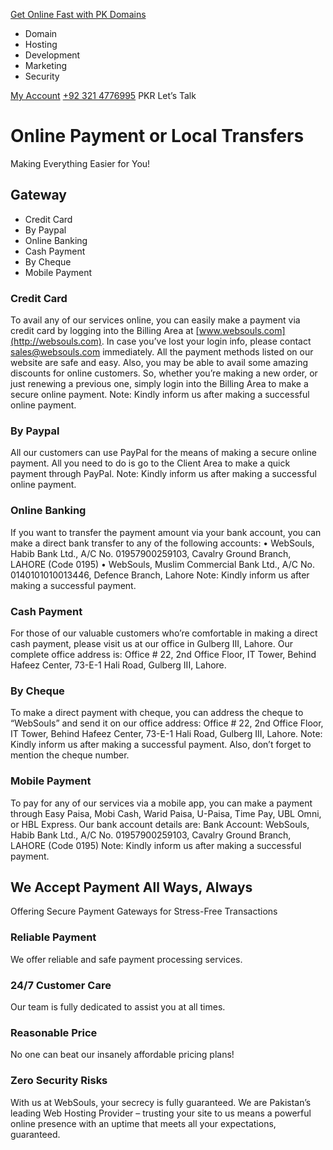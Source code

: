 [Get Online Fast with PK Domains](https://websouls.com/buy-pk-domain)
[](https://websouls.com/)
  * Domain
  * Hosting
  * Development
  * Marketing
  * Security


[My Account](https://billing.websouls.com/index.php?rp=/login)
[ +92 321 4776995](tel:%20+92%20321%204776995)
PKR
Let’s Talk
# Online Payment or Local Transfers
Making Everything Easier for You!
## Gateway
  * Credit Card
  * By Paypal
  * Online Banking
  * Cash Payment
  * By Cheque
  * Mobile Payment


### Credit Card
To avail any of our services online, you can easily make a payment via credit card by logging into the Billing Area at [www.websouls.com](http://websouls.com). In case you’ve lost your login info, please contact sales@websouls.com immediately.
All the payment methods listed on our website are safe and easy. Also, you may be able to avail some amazing discounts for online customers.
So, whether you’re making a new order, or just renewing a previous one, simply login into the Billing Area to make a secure online payment.
Note: Kindly inform us after making a successful online payment.
### By Paypal
All our customers can use PayPal for the means of making a secure online payment. All you need to do is go to the Client Area to make a quick payment through PayPal.
Note: Kindly inform us after making a successful online payment.
### Online Banking
If you want to transfer the payment amount via your bank account, you can make a direct bank transfer to any of the following accounts:
• WebSouls, Habib Bank Ltd., A/C No. 01957900259103, Cavalry Ground Branch, LAHORE (Code 0195)
• WebSouls, Muslim Commercial Bank Ltd., A/C No. 0140101010013446, Defence Branch, Lahore
Note: Kindly inform us after making a successful payment.
### Cash Payment
For those of our valuable customers who’re comfortable in making a direct cash payment, please visit us at our office in Gulberg III, Lahore. Our complete office address is:
Office # 22, 2nd Office Floor, IT Tower, Behind Hafeez Center, 73-E-1 Hali Road, Gulberg III, Lahore.
### By Cheque
To make a direct payment with cheque, you can address the cheque to “WebSouls” and send it on our office address:
Office # 22, 2nd Office Floor, IT Tower, Behind Hafeez Center, 73-E-1 Hali Road, Gulberg III, Lahore.
Note: Kindly inform us after making a successful payment. Also, don’t forget to mention the cheque number.
### Mobile Payment
To pay for any of our services via a mobile app, you can make a payment through Easy Paisa, Mobi Cash, Warid Paisa, U-Paisa, Time Pay, UBL Omni, or HBL Express. Our bank account details are:
Bank Account: WebSouls, Habib Bank Ltd., A/C No. 01957900259103, Cavalry Ground Branch, LAHORE (Code 0195)
Note: Kindly inform us after making a successful payment.
## We Accept Payment All Ways, Always
Offering Secure Payment Gateways for Stress-Free Transactions
### Reliable Payment
We offer reliable and safe payment processing services.
### 24/7 Customer Care
Our team is fully dedicated to assist you at all times.
### Reasonable Price
No one can beat our insanely affordable pricing plans!
### Zero Security Risks
With us at WebSouls, your secrecy is fully guaranteed.
We are Pakistan’s leading Web Hosting Provider – trusting your site to us means a powerful online presence with an uptime that meets all your expectations, guaranteed.




